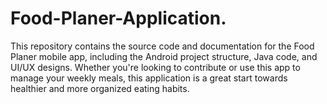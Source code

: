# Food-Planer-Application.
This repository contains the source code and documentation for the Food Planer mobile app, including the Android project structure, Java code, and UI/UX designs. Whether you're looking to contribute or use this app to manage your weekly meals, this application is a great start towards healthier and more organized eating habits.
